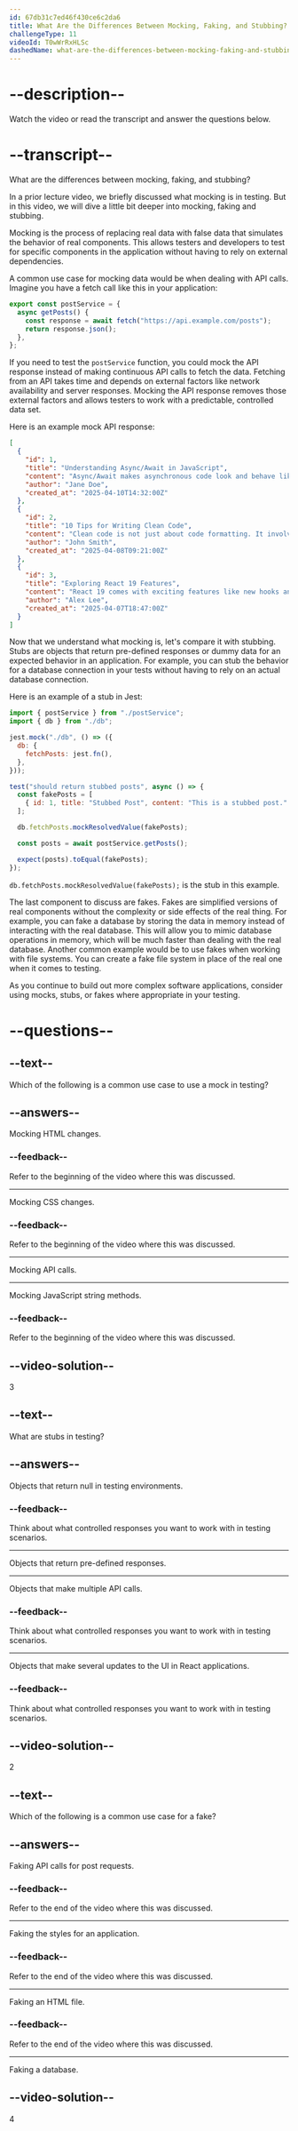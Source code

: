```yaml
---
id: 67db31c7ed46f430ce6c2da6
title: What Are the Differences Between Mocking, Faking, and Stubbing?
challengeType: 11
videoId: T0wWrRxHLSc
dashedName: what-are-the-differences-between-mocking-faking-and-stubbing
---
```


# --description--

Watch the video or read the transcript and answer the questions below.

# --transcript--

What are the differences between mocking, faking, and stubbing?

In a prior lecture video, we briefly discussed what mocking is in testing. But in this video, we will dive a little bit deeper into mocking, faking and stubbing.

Mocking is the process of replacing real data with false data that simulates the behavior of real components. This allows testers and developers to test for specific components in the application without having to rely on external dependencies.

A common use case for mocking data would be when dealing with API calls. Imagine you have a fetch call like this in your application:

```js
export const postService = {
  async getPosts() {
    const response = await fetch("https://api.example.com/posts");
    return response.json();
  },
};
```

If you need to test the `postService` function, you could mock the API response instead of making continuous API calls to fetch the data. Fetching from an API takes time and depends on external factors like network availability and server responses. Mocking the API response removes those external factors and allows testers to work with a predictable, controlled data set.

Here is an example mock API response:

```json
[
  {
    "id": 1,
    "title": "Understanding Async/Await in JavaScript",
    "content": "Async/Await makes asynchronous code look and behave like synchronous code...",
    "author": "Jane Doe",
    "created_at": "2025-04-10T14:32:00Z"
  },
  {
    "id": 2,
    "title": "10 Tips for Writing Clean Code",
    "content": "Clean code is not just about code formatting. It involves naming, architecture...",
    "author": "John Smith",
    "created_at": "2025-04-08T09:21:00Z"
  },
  {
    "id": 3,
    "title": "Exploring React 19 Features",
    "content": "React 19 comes with exciting features like new hooks and better performance...",
    "author": "Alex Lee",
    "created_at": "2025-04-07T18:47:00Z"
  }
]
```

Now that we understand what mocking is, let's compare it with stubbing. Stubs are objects that return pre-defined responses or dummy data for an expected behavior in an application. For example, you can stub the behavior for a database connection in your tests without having to rely on an actual database connection.

Here is an example of a stub in Jest:

```js
import { postService } from "./postService";
import { db } from "./db";

jest.mock("./db", () => ({
  db: {
    fetchPosts: jest.fn(),
  },
}));

test("should return stubbed posts", async () => {
  const fakePosts = [
    { id: 1, title: "Stubbed Post", content: "This is a stubbed post." },
  ];

  db.fetchPosts.mockResolvedValue(fakePosts);

  const posts = await postService.getPosts();

  expect(posts).toEqual(fakePosts);
});
```

`db.fetchPosts.mockResolvedValue(fakePosts);` is the stub in this example.

The last component to discuss are fakes. Fakes are simplified versions of real components without the complexity or side effects of the real thing. For example, you can fake a database by storing the data in memory instead of interacting with the real database. This will allow you to mimic database operations in memory, which will be much faster than dealing with the real database. Another common example would be to use fakes when working with file systems. You can create a fake file system in place of the real one when it comes to testing.

As you continue to build out more complex software applications, consider using mocks, stubs, or fakes where appropriate in your testing.

# --questions--

## --text--

Which of the following is a common use case to use a mock in testing?

## --answers--

Mocking HTML changes.

### --feedback--

Refer to the beginning of the video where this was discussed.

---

Mocking CSS changes.

### --feedback--

Refer to the beginning of the video where this was discussed.

---

Mocking API calls.

---

Mocking JavaScript string methods.

### --feedback--

Refer to the beginning of the video where this was discussed.

## --video-solution--

3

## --text--

What are stubs in testing?

## --answers--

Objects that return null in testing environments.

### --feedback--

Think about what controlled responses you want to work with in testing scenarios.

---

Objects that return pre-defined responses.

---

Objects that make multiple API calls.

### --feedback--

Think about what controlled responses you want to work with in testing scenarios.

---

Objects that make several updates to the UI in React applications.

### --feedback--

Think about what controlled responses you want to work with in testing scenarios.

## --video-solution--

2

## --text--

Which of the following is a common use case for a fake?

## --answers--

Faking API calls for post requests.

### --feedback--

Refer to the end of the video where this was discussed.

---

Faking the styles for an application.

### --feedback--

Refer to the end of the video where this was discussed.

---

Faking an HTML file.

### --feedback--

Refer to the end of the video where this was discussed.

---

Faking a database.

## --video-solution--

4
